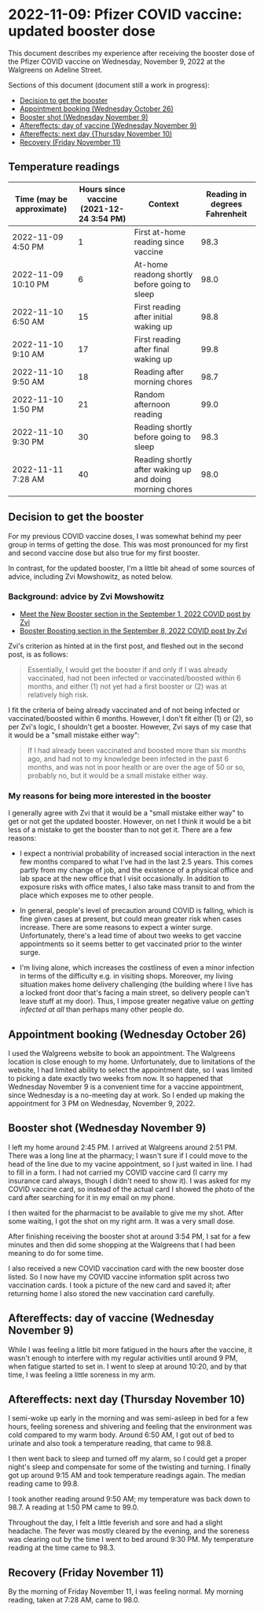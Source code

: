 # 2022-11-09: Pfizer COVID vaccine: updated booster dose

This document describes my experience after receiving the booster dose
of the Pfizer COVID vaccine on Wednesday, November 9, 2022 at the
Walgreens on Adeline Street.

Sections of this document (document still a work in progress):

* [Decision to get the booster](#decision-to-get-the-booster)
* [Appointment booking (Wednesday October 26)](#appointment-booking-wednesday-october-26)
* [Booster shot (Wednesday November 9)](#booster-shot-wednesday-november-9)
* [Aftereffects: day of vaccine (Wednesday November 9)](#aftereffects-day-of-vaccine-wednesday-november-9)
* [Aftereffects: next day (Thursday November 10)](#aftereffects-next-day-thursday-november-10)
* [Recovery (Friday November 11)](#recovery-friday-november-11)

## Temperature readings

Time (may be approximate) | Hours since vaccine (2021-12-24 3:54 PM) | Context | Reading in degrees Fahrenheit
-- | -- | -- | --
2022-11-09 4:50 PM | 1 | First at-home reading since vaccine | 98.3
2022-11-09 10:10 PM | 6 | At-home readong shortly before going to sleep | 98.0
2022-11-10 6:50 AM | 15 | First reading after initial waking up | 98.8
2022-11-10 9:10 AM | 17 | First reading after final waking up | 99.8
2022-11-10 9:50 AM | 18 | Reading after morning chores | 98.7
2022-11-10 1:50 PM | 21 | Random afternoon reading | 99.0
2022-11-10 9:30 PM | 30 | Reading shortly before going to sleep | 98.3
2022-11-11 7:28 AM | 40 | Reading shortly after waking up and doing morning chores | 98.0

## Decision to get the booster

For my previous COVID vaccine doses, I was somewhat behind my peer
group in terms of getting the dose. This was most pronounced for my
first and second vaccine dose but also true for my first booster.

In contrast, for the updated booster, I'm a little bit ahead of some
sources of advice, including Zvi Mowshowitz, as noted below.

### Background: advice by Zvi Mowshowitz

* [Meet the New Booster section in the September 1, 2022 COVID post by Zvi](https://www.lesswrong.com/posts/tdsnP3nagQwjib3eg/covid-9-1-22-meet-the-new-booster#Meet_the_New_Booster)
* [Booster Boosting section in the September 8, 2022 COVID post by Zvi](https://www.lesswrong.com/posts/PXyBqrHfx3hNvApdn/covid-9-8-22-booster-boosting#Booster_Boosting)

Zvi's criterion as hinted at in the first post, and fleshed out in the
second post, is as follows:

> Essentially, I would get the booster if and only if I was already
> vaccinated, had not been infected or vaccinated/boosted within 6
> months, and either (1) not yet had a first booster or (2) was at
> relatively high risk.

I fit the criteria of being already vaccinated and of not being
infected or vaccinated/boosted within 6 months. However, I don't fit
either (1) or (2), so per Zvi's logic, I shouldn't get a
booster. However, Zvi says of my case that it would be a "small
mistake either way":

> If I had already been vaccinated and boosted more than six months
> ago, and had not to my knowledge been infected in the past 6 months,
> and was not in poor health or are over the age of 50 or so, probably
> no, but it would be a small mistake either way.

### My reasons for being more interested in the booster

I generally agree with Zvi that it would be a "small mistake either
way" to get or not get the updated booster. However, on net I think it
would be a bit less of a mistake to get the booster than to not get
it. There are a few reasons:

* I expect a nontrivial probability of increased social interaction in
  the next few months compared to what I've had in the last 2.5
  years. This comes partly from my change of job, and the existence of
  a physical office and lab space at the new office that I visit
  occasionally. In addition to exposure risks with office mates, I
  also take mass transit to and from the place which exposes me to
  other people.

* In general, people's level of precaution around COVID is falling,
  which is fine given cases at present, but could mean greater risk
  when cases increase. There are some reasons to expect a winter
  surge. Unfortunately, there's a lead time of about two weeks to get
  vaccine appointments so it seems better to get vaccinated prior to
  the winter surge.

* I'm living alone, which increases the costliness of even a minor
  infection in terms of the difficulty e.g. in visiting
  shops. Moreover, my living situation makes home delivery challenging
  (the building where I live has a locked front door that's facing a
  main street, so delivery people can't leave stuff at my door). Thus,
  I impose greater negative value on *getting infected at all* than
  perhaps many other people do.

## Appointment booking (Wednesday October 26)

I used the Walgreens website to book an appointment. The Walgreens
location is close enough to my home. Unfortunately, due to limitations
of the website, I had limited ability to select the appointment date,
so I was limited to picking a date exactly two weeks from now. It so
happened that Wednesday November 9 is a convenient time for a vaccine
appointment, since Wednesday is a no-meeting day at work. So I ended
up making the appointment for 3 PM on Wednesday, November 9, 2022.

## Booster shot (Wednesday November 9)

I left my home around 2:45 PM. I arrived at Walgreens around 2:51
PM. There was a long line at the pharmacy; I wasn't sure if I could
move to the head of the line due to my vacine appointment, so I just
waited in line. I had to fill in a form. I had not carried my COVID
vaccine card (I carry my insurance card always, though I didn't need
to show it). I was asked for my COVID vaccine card, so instead of the
actual card I showed the photo of the card after searching for it in
my email on my phone.

I then waited for the pharmacist to be available to give me my
shot. After some waiting, I got the shot on my right arm. It was a
very small dose.

After finishing receiving the booster shot at around 3:54 PM, I sat
for a few minutes and then did some shopping at the Walgreens that I
had been meaning to do for some time.

I also received a new COVID vaccination card with the new booster dose
listed. So I now have my COVID vaccine information split across two
vaccination cards. I took a picture of the new card and saved it;
after returning home I also stored the new vaccination card carefully.

## Aftereffects: day of vaccine (Wednesday November 9)

While I was feeling a little bit more fatigued in the hours after the
vaccine, it wasn't enough to interfere with my regular activities
until around 9 PM, when fatigue started to set in. I went to sleep at
around 10:20, and by that time, I was feeling a little soreness in my
arm.

## Aftereffects: next day (Thursday November 10)

I semi-woke up early in the morning and was semi-asleep in bed for a
few hours, feeling soreness and shivering and feeling that the
environment was cold compared to my warm body. Around 6:50 AM, I got
out of bed to urinate and also took a temperature reading, that came
to 98.8.

I then went back to sleep and turned off my alarm, so I could get a
proper night's sleep and compensate for some of the twisting and
turning. I finally got up around 9:15 AM and took temperature readings
again. The median reading came to 99.8.

I took another reading around 9:50 AM; my temperature was back down to
98.7. A reading at 1:50 PM came to 99.0.

Throughout the day, I felt a little feverish and sore and had a slight
headache. The fever was mostly cleared by the evening, and the
soreness was clearing out by the time I went to bed around 9:30 PM. My
temperature reading at the time came to 98.3.

## Recovery (Friday November 11)

By the morning of Friday November 11, I was feeling normal. My morning
reading, taken at 7:28 AM, came to 98.0.
